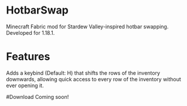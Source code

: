 # HotbarSwap
Minecraft Fabric mod for Stardew Valley-inspired hotbar swapping. Developed for 1.18.1.

# Features
Adds a keybind (Default: H) that shifts the rows of the inventory downwards, allowing quick access to every row of the inventory without ever opening it.

#Download
Coming soon!
